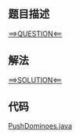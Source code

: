## 题目描述

[==>QUESTION<==](https://leetcode-cn.com/problems/push-dominoes/)

## 解法

[==>SOLUTION<==](https://leetcode-cn.com/problems/push-dominoes/solution/tui-duo-mi-nuo-by-leetcode-solution-dwgm/)

## 代码

[PushDominoes.java](https://github.com/Marshal7cc/leetcode-java/blob/master/src/bfs/PushDominoes.java)

